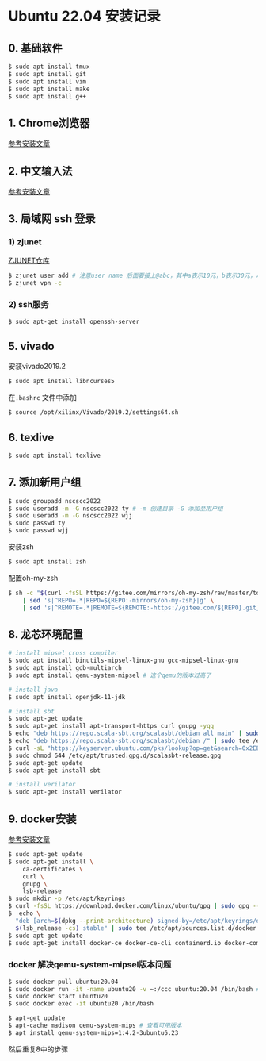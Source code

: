 # Ubuntu 22.04 安装记录

## 0. 基础软件

```bash
$ sudo apt install tmux
$ sudo apt install git
$ sudo apt install vim
$ sudo apt install make
$ sudo apt install g++
```

## 1. Chrome浏览器

[参考安装文章](https://www.cnblogs.com/zhuangshenhao/articles/15532151.html)

## 2. 中文输入法

[参考安装文章](https://blog.csdn.net/weixin_44916154/article/details/124582379)

## 3. 局域网 ssh 登录

### 1) zjunet

[ZJUNET仓库](https://github.com/QSCTech/zjunet)

```bash
$ zjunet user add # 注意user name 后面要接上@abc，其中a表示10元，b表示30元，以此类推。
$ zjunet vpn -c
```

### 2) ssh服务

```bash
$ sudo apt-get install openssh-server
```

## 5. vivado

安装vivado2019.2

```bash
$ sudo apt install libncurses5
```

在`.bashrc` 文件中添加

```bash
$ source /opt/xilinx/Vivado/2019.2/settings64.sh
```

## 6. texlive

```bash
$ sudo apt install texlive
```

## 7. 添加新用户组

```bash
$ sudo groupadd nscscc2022
$ sudo useradd -m -G nscscc2022 ty # -m 创建目录 -G 添加至用户组
$ sudo useradd -m -G nscscc2022 wjj
$ sudo passwd ty
$ sudo passwd wjj
```

安装zsh

```bash
$ sudo apt install zsh
```

配置oh-my-zsh

```bash
$ sh -c "$(curl -fsSL https://gitee.com/mirrors/oh-my-zsh/raw/master/tools/install.sh \
    | sed 's|^REPO=.*|REPO=${REPO:-mirrors/oh-my-zsh}|g' \
    | sed 's|^REMOTE=.*|REMOTE=${REMOTE:-https://gitee.com/${REPO}.git}|g')"
```

## 8. 龙芯环境配置

```bash
# install mipsel cross compiler
$ sudo apt install binutils-mipsel-linux-gnu gcc-mipsel-linux-gnu
$ sudo apt install gdb-multiarch
$ sudo apt install qemu-system-mipsel # 这个qemu的版本过高了

# install java
$ sudo apt install openjdk-11-jdk

# install sbt
$ sudo apt-get update
$ sudo apt-get install apt-transport-https curl gnupg -yqq
$ echo "deb https://repo.scala-sbt.org/scalasbt/debian all main" | sudo tee /etc/apt/sources.list.d/sbt.list
$ echo "deb https://repo.scala-sbt.org/scalasbt/debian /" | sudo tee /etc/apt/sources.list.d/sbt_old.list
$ curl -sL "https://keyserver.ubuntu.com/pks/lookup?op=get&search=0x2EE0EA64E40A89B84B2DF73499E82A75642AC823" | sudo -H gpg --no-default-keyring --keyring gnupg-ring:/etc/apt/trusted.gpg.d/scalasbt-release.gpg --import
$ sudo chmod 644 /etc/apt/trusted.gpg.d/scalasbt-release.gpg
$ sudo apt-get update
$ sudo apt-get install sbt

# install verilator
$ sudo apt-get install verilator
```

## 9. docker安装
[参考安装文章](https://docs.docker.com/engine/install/ubuntu/#installation-methods) 

```bash
$ sudo apt-get update
$ sudo apt-get install \
    ca-certificates \
    curl \
    gnupg \
    lsb-release
$ sudo mkdir -p /etc/apt/keyrings
$ curl -fsSL https://download.docker.com/linux/ubuntu/gpg | sudo gpg --dearmor -o /etc/apt/keyrings/docker.gpg
$  echo \
  "deb [arch=$(dpkg --print-architecture) signed-by=/etc/apt/keyrings/docker.gpg] https://download.docker.com/linux/ubuntu \
  $(lsb_release -cs) stable" | sudo tee /etc/apt/sources.list.d/docker.list > /dev/null
$ sudo apt-get update
$ sudo apt-get install docker-ce docker-ce-cli containerd.io docker-compose-plugin
```

### docker 解决qemu-system-mipsel版本问题
```bash
$ sudo docker pull ubuntu:20.04
$ sudo docker run -it -name ubuntu20 -v ~:/ccc ubuntu:20.04 /bin/bash #命名 目录挂载
$ sudo docker start ubuntu20
$ sudo docker exec -it ubuntu20 /bin/bash
```

```bash
$ apt-get update    
$ apt-cache madison qemu-system-mips # 查看可用版本
$ apt install qemu-system-mips=1:4.2-3ubuntu6.23
```
然后重复8中的步骤